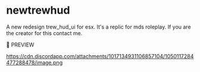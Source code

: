 # newtrewhud
A new redesign trew_hud_ui for esx. It's a replic for mds roleplay. If you are the creator for this contact me.

🥳 PREVIEW

https://cdn.discordapp.com/attachments/1017134931106857104/1050117284477288478/image.png
